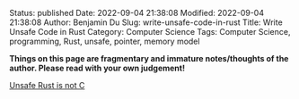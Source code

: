 Status: published
Date: 2022-09-04 21:38:08
Modified: 2022-09-04 21:38:08
Author: Benjamin Du
Slug: write-unsafe-code-in-rust
Title: Write Unsafe Code in Rust
Category: Computer Science
Tags: Computer Science, programming, Rust, unsafe, pointer, memory model

**Things on this page are fragmentary and immature notes/thoughts of the author. Please read with your own judgement!**

[Unsafe Rust is not C](https://www.youtube.com/watch?v=DG-VLezRkYQ)
